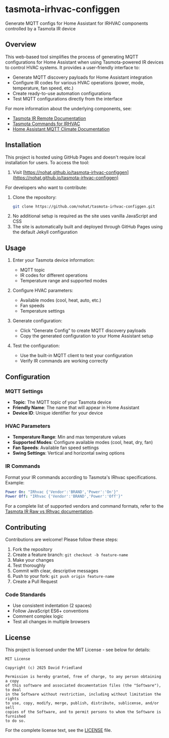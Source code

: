 # tasmota-irhvac-configgen

Generate MQTT configs for Home Assistant for IRHVAC components controlled by a Tasmota IR device

## Overview

This web-based tool simplifies the process of generating MQTT configurations for Home Assistant when using Tasmota-powered IR devices to control HVAC systems. It provides a user-friendly interface to:

- Generate MQTT discovery payloads for Home Assistant integration
- Configure IR codes for various HVAC operations (power, mode, temperature, fan speed, etc.)
- Create ready-to-use automation configurations
- Test MQTT configurations directly from the interface

For more information about the underlying components, see:
- [Tasmota IR Remote Documentation](https://tasmota.github.io/docs/IR-Remote/)
- [Tasmota Commands for IRHVAC](https://tasmota.github.io/docs/Commands/#ir-remote)
- [Home Assistant MQTT Climate Documentation](https://www.home-assistant.io/integrations/climate.mqtt/)

## Installation

This project is hosted using GitHub Pages and doesn't require local installation for users. To access the tool:

1. Visit [https://nohat.github.io/tasmota-irhvac-configgen](https://nohat.github.io/tasmota-irhvac-configgen)

For developers who want to contribute:

1. Clone the repository:
   ```bash
   git clone https://github.com/nohat/tasmota-irhvac-configgen.git
   ```
2. No additional setup is required as the site uses vanilla JavaScript and CSS
3. The site is automatically built and deployed through GitHub Pages using the default Jekyll configuration

## Usage

1. Enter your Tasmota device information:
   - MQTT topic
   - IR codes for different operations
   - Temperature range and supported modes

2. Configure HVAC parameters:
   - Available modes (cool, heat, auto, etc.)
   - Fan speeds
   - Temperature settings

3. Generate configuration:
   - Click "Generate Config" to create MQTT discovery payloads
   - Copy the generated configuration to your Home Assistant setup

4. Test the configuration:
   - Use the built-in MQTT client to test your configuration
   - Verify IR commands are working correctly

## Configuration

### MQTT Settings
- **Topic**: The MQTT topic of your Tasmota device
- **Friendly Name**: The name that will appear in Home Assistant
- **Device ID**: Unique identifier for your device

### HVAC Parameters
- **Temperature Range**: Min and max temperature values
- **Supported Modes**: Configure available modes (cool, heat, dry, fan)
- **Fan Speeds**: Available fan speed settings
- **Swing Settings**: Vertical and horizontal swing options

### IR Commands
Format your IR commands according to Tasmota's IRhvac specifications. Example:
```yaml
Power On: "IRhvac {'Vendor':'BRAND','Power':'On'}"
Power Off: "IRhvac {'Vendor':'BRAND','Power':'Off'}"
```

For a complete list of supported vendors and command formats, refer to the [Tasmota IR Raw vs IRhvac documentation](https://tasmota.github.io/docs/Tasmota-IR/#raw-vs-irhvac).

## Contributing

Contributions are welcome! Please follow these steps:

1. Fork the repository
2. Create a feature branch: `git checkout -b feature-name`
3. Make your changes
4. Test thoroughly
5. Commit with clear, descriptive messages
6. Push to your fork: `git push origin feature-name`
7. Create a Pull Request

### Code Standards
- Use consistent indentation (2 spaces)
- Follow JavaScript ES6+ conventions
- Comment complex logic
- Test all changes in multiple browsers

## License

This project is licensed under the MIT License - see below for details:

```
MIT License

Copyright (c) 2025 David Friedland

Permission is hereby granted, free of charge, to any person obtaining a copy
of this software and associated documentation files (the "Software"), to deal
in the Software without restriction, including without limitation the rights
to use, copy, modify, merge, publish, distribute, sublicense, and/or sell
copies of the Software, and to permit persons to whom the Software is furnished
to do so.
```

For the complete license text, see the [LICENSE](LICENSE) file.
